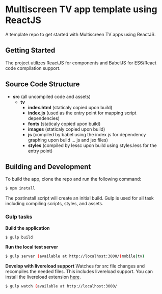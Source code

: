 # Multiscreen TV app template using ReactJS
A template repo to get started with Multiscreen TV apps using ReactJS.

## Getting Started
The project utilizes ReactJS for components and BabelJS for ES6/React code compilation support.

## Source Code Structure
- **src** (all uncompiled code and assets)
	- **tv**
		- **index.html** (staticaly copied upon build)
		- **index.js** (used as the entry point for mapping script dependencies)
		- **fonts** (staticaly copied upon build)
		- **images** (staticaly copied upon build)
		- **js** (compiled by babel using the index.js for dependency graphing upon build ... js and jsx files)
		- **styles** (compiled by lessc upon build using styles.less for the entry point)


## Building and Development
To build the app, clone the repo and run the following command:

```bash
$ npm install
```

The postinstall script will create an initial build. Gulp is used for all task including compiling scripts, styles, and assets.

### Gulp tasks
**Build the application**
```bash
$ gulp build
```

**Run the local test server**
```bash
$ gulp server (available at http://localhost:3000/(mobile|tv)
```

**Develop with livereload support**
Watches for src file changes and recompiles the needed files. This includes livereload support. You can install the livereload extension [here](https://chrome.google.com/webstore/detail/livereload/jnihajbhpnppcggbcgedagnkighmdlei?hl=en).
```bash
$ gulp watch (available at http://localhost:3000/
```
